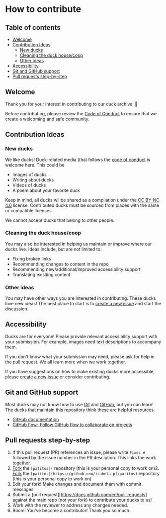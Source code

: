# How to contribute

## Table of contents

- [Welcome]()
- [Contribution Ideas]()
     - [New ducks]()
     - [Cleaning the duck house/coop]()
     - [Other ideas]()
- [Accessibility]()
- [Git and GitHub support]()
- [Pull requests step-by-step]()

## Welcome

Thank you for your interest in contributing to our duck archive! 🦆

Before contributing, please review the [Code of Conduct](https://www.contributor-covenant.org/version/2/1/code_of_conduct/)
to ensure that we create a welcoming and safe community.

## Contribution Ideas

### New ducks

We like ducks! Duck-related media (that follows the 
[code of conduct](https://www.contributor-covenant.org/version/2/1/code_of_conduct/) 
is welcome here. This could be 
- Images of ducks
- Writing about ducks
- Videos of ducks
- A poem about your favorite duck

Keep in mind, all ducks wil be shared as a compliation under the 
[CC BY-NC 4.0](https://creativecommons.org/licenses/by-nc/4.0/)
license. Contributed ducks must be sourced from places with the same 
or compatible licenses. 

We cannot accept ducks that belong to other people.

### Cleaning the duck house/coop

You may also be interested in helping us maintain or improve where
our ducks live. Ideas include, but are not limited to:
- Fixing broken links
- Recommending changes to content in the repo
- Recommending new/additional/improved accessibility support
- Translating exisiting content

### Other ideas

You may have other ways you are interested in contributing. These ducks
love new ideas! The best place to start is to [create a new issue](https://github.com/isabela-pf/patitos/issues) 
and start the discussion.

## Accessibility

Ducks are for everyone! Please provide relevant accessibility
support with your submission. For example, images need text
descriptions to accompany them.

If you don't know what your submission may need, please ask for help in
the pull request. We all learn more when we work together.

If you have suggestions on how to make existing ducks more
accessible, please [create a new issue](https://github.com/isabela-pf/patitos/issues)
or consider contributing.

## Git and GitHub support

Most ducks may not know how to use [Git](https://git-scm.com/)
and [GitHub](https://github.com/), but you can learn! The ducks that 
maintain this repository think these are helpful resources.
- [GitHub documentation](https://docs.github.com/)
- [GitHub flow- Follow GitHub flow to collaborate on projects](https://guides.github.com/introduction/flow)

## Pull requests step-by-step

1. If this pull request (PR) references an issue, please write `Fixes #` followed by the issue number in the PR desciption. This links the work together. 
2. [Fork](https://help.github.com/articles/fork-a-repo) the `[patitos](` repository (this is your personal copy to work on)2. [Fork](https://help.github.com/articles/fork-a-repo) the `[patitos](https://github.com/isabela-pf/patitos)` repository (this is your personal copy to work on)
3. Edit your fork! Make changes and document them with commit messages.
4. Submit a [pull request][https://docs.github.com/en/pull-requests] against the main repo (not your fork) to contribute your ducks to us!
5. Work with the reviewer to address any changes needed.
6. Boom! You've become a contributor! Thank you so much.
